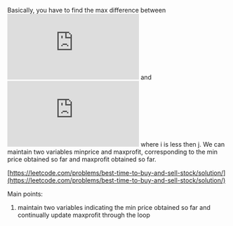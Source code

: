 Basically, you have to find the max difference between ![a_i](http://latex.codecogs.com/gif.latex?a_i) and ![a_j](http://latex.codecogs.com/gif.latex?a_j) where i is less then j. We can maintain two variables minprice and maxprofit, corresponding to the min price obtained so far and maxprofit obtained so far.

[https://leetcode.com/problems/best-time-to-buy-and-sell-stock/solution/](https://leetcode.com/problems/best-time-to-buy-and-sell-stock/solution/)

Main points:

1. maintain two variables indicating the min price obtained so far and continually update maxprofit through the loop
